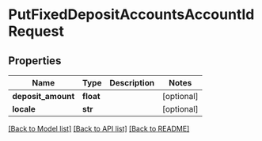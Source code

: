 # PutFixedDepositAccountsAccountIdRequest

## Properties
Name | Type | Description | Notes
------------ | ------------- | ------------- | -------------
**deposit_amount** | **float** |  | [optional] 
**locale** | **str** |  | [optional] 

[[Back to Model list]](../README.md#documentation-for-models) [[Back to API list]](../README.md#documentation-for-api-endpoints) [[Back to README]](../README.md)

